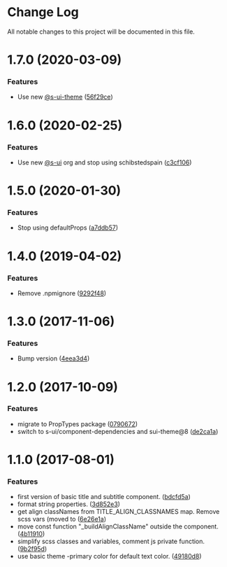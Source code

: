 # Change Log

All notable changes to this project will be documented in this file.

# 1.7.0 (2020-03-09)


### Features

* Use new [@s-ui-theme](https://github.com/s-ui-theme) ([56f29ce](https://github.com/SUI-Components/schibsted-spain-components/commit/56f29ce77d92c2d95ba2fb3ba61cffb3a81f390f))



# 1.6.0 (2020-02-25)


### Features

* Use new [@s-ui](https://github.com/s-ui) org and stop using schibstedspain ([c3cf106](https://github.com/SUI-Components/schibsted-spain-components/commit/c3cf106d99a89e607d8edf5eef516b1c0f97a390))



# 1.5.0 (2020-01-30)


### Features

* Stop using defaultProps ([a7ddb57](https://github.com/SUI-Components/schibsted-spain-components/commit/a7ddb57deaa158fdf98a4c9536b5131b80b25fd6))



# 1.4.0 (2019-04-02)


### Features

* Remove .npmignore ([9292f48](https://github.com/SUI-Components/schibsted-spain-components/commit/9292f48a5d4501c3a5377a4f255b73602ea2b770))



# 1.3.0 (2017-11-06)


### Features

* Bump version ([4eea3d4](https://github.com/SUI-Components/schibsted-spain-components/commit/4eea3d44352d9fcef0677cf335ded668fa3d4bd2))



# 1.2.0 (2017-10-09)


### Features

* migrate to PropTypes package ([0790672](https://github.com/SUI-Components/schibsted-spain-components/commit/079067233ca0f35024bd71b8fc463708945a66a7))
* switch to s-ui/component-dependencies and sui-theme@8 ([de2ca1a](https://github.com/SUI-Components/schibsted-spain-components/commit/de2ca1ac072f178a5b61561f553986fce3fa0ebd))



# 1.1.0 (2017-08-01)


### Features

* first version of basic title and subtitle component. ([bdcfd5a](https://github.com/SUI-Components/schibsted-spain-components/commit/bdcfd5abb166fc1cf726c4564386203a9370c057))
* format string properties. ([3d852e3](https://github.com/SUI-Components/schibsted-spain-components/commit/3d852e3ad9d9335f31f0158ccd45ab90b4032da5))
* get align classNames from TITLE_ALIGN_CLASSNAMES map. Remove scss vars (moved to ([6e26e1a](https://github.com/SUI-Components/schibsted-spain-components/commit/6e26e1a04155f89e60c6878fb95a96256cb2b051))
* move const function "_buildAlignClassName" outside the component. ([4b11910](https://github.com/SUI-Components/schibsted-spain-components/commit/4b11910e77c661341531c67051b1115d3f782d65))
* simplify scss classes and variables, comment js private function. ([9b2f95d](https://github.com/SUI-Components/schibsted-spain-components/commit/9b2f95d4fa39f2eb3c0ccfe78d260c133fedceec))
* use basic theme -primary color for default text color. ([49180d8](https://github.com/SUI-Components/schibsted-spain-components/commit/49180d84e8e99d7ca95f9aa74cb1cbf52db79d3c))




